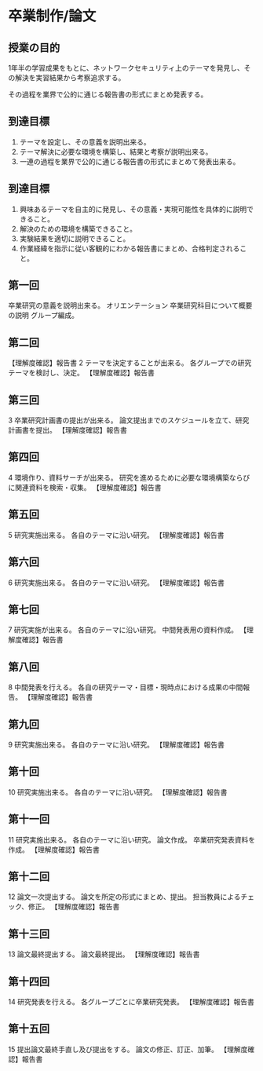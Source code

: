 
# 卒業制作/論文 

## 授業の目的	
1年半の学習成果をもとに、ネットワークセキュリティ上のテーマを発見し、その解決を実習結果から考察追求する。

その過程を業界で公的に通じる報告書の形式にまとめ発表する。

## 到達目標
1. テーマを設定し、その意義を説明出来る。
2. テーマ解決に必要な環境を構築し、結果と考察が説明出来る。
3. 一連の過程を業界で公的に通じる報告書の形式にまとめて発表出来る。

## 到達目標
1. 興味あるテーマを自主的に発見し、その意義・実現可能性を具体的に説明できること。
2. 解決のための環境を構築できること。
3. 実験結果を適切に説明できること。
4. 作業経緯を指示に従い客観的にわかる報告書にまとめ、合格判定されること。

## 第一回
卒業研究の意義を説明出来る。
オリエンテーション
卒業研究科目について概要の説明
グループ編成。 

## 第二回
【理解度確認】報告書
2	テーマを決定することが出来る。 	各グループでの研究テーマを検討し、決定。 
【理解度確認】報告書

## 第三回
3	卒業研究計画書の提出が出来る。 	論文提出までのスケジュールを立て、研究計画書を提出。 
【理解度確認】報告書

## 第四回
4	環境作り、資料サーチが出来る。 	研究を進めるために必要な環境構築ならびに関連資料を検索・収集。 
【理解度確認】報告書

## 第五回
5	研究実施出来る。 	各自のテーマに沿い研究。 
【理解度確認】報告書

## 第六回
6	研究実施出来る。 	各自のテーマに沿い研究。 
【理解度確認】報告書

## 第七回
7	研究実施が出来る。 	各自のテーマに沿い研究。 中間発表用の資料作成。 
【理解度確認】報告書

## 第八回
8	中間発表を行える。 	各自の研究テーマ・目標・現時点における成果の中間報告。 
【理解度確認】報告書

## 第九回
9	研究実施出来る。 	各自のテーマに沿い研究。 
【理解度確認】報告書

## 第十回
10	研究実施出来る。 	各自のテーマに沿い研究。 
【理解度確認】報告書

## 第十一回
11	研究実施出来る。 	各自のテーマに沿い研究。 論文作成。 卒業研究発表資料を作成。 
【理解度確認】報告書

## 第十二回
12	論文一次提出する。 	論文を所定の形式にまとめ、提出。 担当教員によるチェック、修正。 
【理解度確認】報告書

## 第十三回
13	論文最終提出する。 	論文最終提出。 
【理解度確認】報告書

## 第十四回
14	研究発表を行える。 	各グループごとに卒業研究発表。 
【理解度確認】報告書

## 第十五回
15	提出論文最終手直し及び提出をする。 	論文の修正、訂正、加筆。 
【理解度確認】報告書